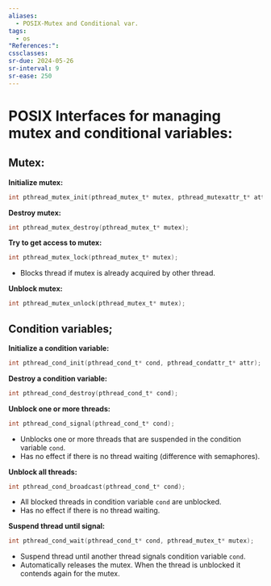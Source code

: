 ```yaml
---
aliases:
  - POSIX-Mutex and Conditional var.
tags:
  - os
"References:": 
cssclasses: 
sr-due: 2024-05-26
sr-interval: 9
sr-ease: 250
---
```

# POSIX Interfaces for managing mutex and conditional variables:
## Mutex:

**Initialize mutex:**
```c
int pthread_mutex_init(pthread_mutex_t* mutex, pthread_mutexattr_t* attr);
```

**Destroy mutex:**
```c
int pthread_mutex_destroy(pthread_mutex_t* mutex);
```

**Try to get access to mutex:**
```c
int pthread_mutex_lock(pthread_mutex_t* mutex);
```
- Blocks thread if mutex is already acquired by other thread.

**Unblock mutex:**
```c
int pthread_mutex_unlock(pthread_mutex_t* mutex);
```

## Condition variables;

**Initialize a condition variable:**
```c
int pthread_cond_init(pthread_cond_t* cond, pthread_condattr_t* attr);
```

**Destroy a condition variable:**
```c
int pthread_cond_destroy(pthread_cond_t* cond);
```

**Unblock one or more threads:**
```c
int pthread_cond_signal(pthread_cond_t* cond);
```
- Unblocks one or more threads that are suspended in the condition variable `cond`.
- Has no effect if there is no thread waiting (difference with semaphores).

**Unblock all threads:**
```c
int pthread_cond_broadcast(pthread_cond_t* cond);
```
- All blocked threads in condition variable `cond` are unblocked.
- Has no effect if there is no thread waiting.

**Suspend thread until signal:**
```c
int pthread_cond_wait(pthread_cond_t* cond, pthread_mutex_t* mutex);
```
- Suspend thread until another thread signals condition variable `cond`.
- Automatically releases the mutex. When the thread is unblocked it contends again for the mutex.
